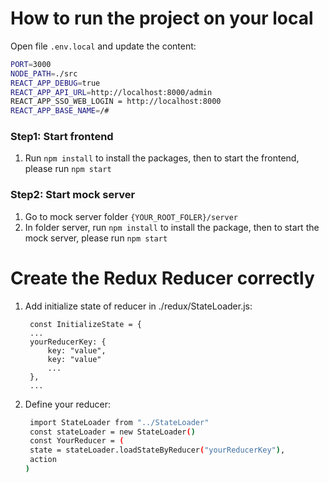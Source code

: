 # How to run the project on your local

Open file `.env.local` and update the content:

```sh
PORT=3000
NODE_PATH=./src
REACT_APP_DEBUG=true
REACT_APP_API_URL=http://localhost:8000/admin
REACT_APP_SSO_WEB_LOGIN = http://localhost:8000
REACT_APP_BASE_NAME=/#
```

### Step1: Start frontend

1. Run `npm install` to install the packages, then to start the frontend, please run `npm start`

### Step2: Start mock server

1. Go to mock server folder `{YOUR_ROOT_FOLER}/server`
2. In folder server, run `npm install` to install the package, then to start the mock server, please run `npm start`

# Create the Redux Reducer correctly
1. Add initialize state of reducer in ./redux/StateLoader.js:
   ```ssh
    const InitializeState = {
    ...
    yourReducerKey: {
        key: "value",
        key: "value"
        ...
    },
    ...
   ```
2. Define your reducer:
   ```sh
    import StateLoader from "../StateLoader"
    const stateLoader = new StateLoader()
    const YourReducer = (
    state = stateLoader.loadStateByReducer("yourReducerKey"),
    action
   )
   ```
   
